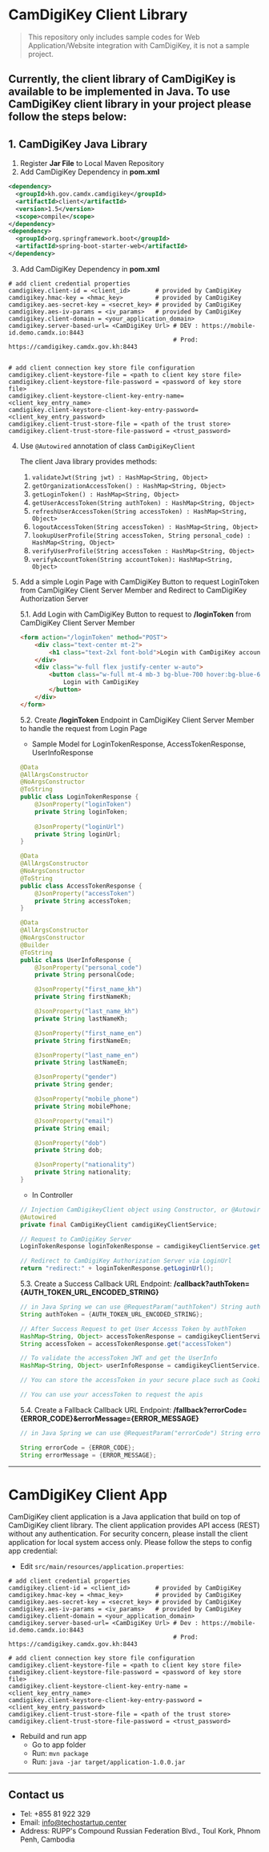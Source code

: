 # CamDigiKey Client Library

> This repository only includes sample codes for Web Application/Website integration with CamDigiKey, it is not a sample project.


## Currently, the client library of CamDigiKey is available to be implemented in Java. To use CamDigiKey client library in your project please follow the steps below:

## 1. CamDigiKey Java Library


1. Register **Jar File** to Local Maven Repository
2. Add CamDigiKey Dependency in **pom.xml**

```xml
<dependency>
  <groupId>kh.gov.camdx.camdigikey</groupId>
  <artifactId>client</artifactId>
  <version>1.5</version>
  <scope>compile</scope>
</dependency>
<dependency>
  <groupId>org.springframework.boot</groupId>
  <artifactId>spring-boot-starter-web</artifactId>
</dependency>
```
    
3. Add CamDigiKey Dependency in **pom.xml**

```properties
# add client credential properties
camdigikey.client-id = <client_id>       # provided by CamDigiKey
camdigikey.hmac-key = <hmac_key>         # provided by CamDigiKey
camdigikey.aes-secret-key = <secret_key> # provided by CamDigiKey
camdigikey.aes-iv-params = <iv_params>   # provided by CamDigiKey
camdigikey.client-domain = <your_application_domain>
camdigikey.server-based-url= <CamDigiKey Url> # DEV : https://mobile-id.demo.camdx.io:8443
                                              # Prod: https://camdigikey.camdx.gov.kh:8443

                        
# add client connection key store file configuration
camdigikey.client-keystore-file = <path to client key store file>
camdigikey.client-keystore-file-password = <password of key store file>
camdigikey.client-keystore-client-key-entry-name= <client_key_entry_name>
camdigikey.client-keystore-client-key-entry-password= <client_key_entry_password>
camdigikey.client-trust-store-file = <path of the trust store>
camdigikey.client-trust-store-file-password = <trust_password>
```

4. Use `@Autowired` annotation of class `CamDigiKeyClient`

    The client Java library provides methods:
    1.	`validateJwt(String jwt) : HashMap<String, Object>`
    2.	`getOrganizationAccessToken() : HashMap<String, Object>`
    3.	`getLoginToken() : HashMap<String, Object>` 
    4.	`getUserAccessToken(String authToken) : HashMap<String, Object>` 
    5.	`refreshUserAccessToken(String accessToken) : HashMap<String, Object>` 
    6.	`logoutAccessToken(String accessToken) : HashMap<String, Object>`
    7.	`lookupUserProfile(String accessToken, String personal_code) : HashMap<String, Object>`
    8.	`verifyUserProfile(String accessToken : HashMap<String, Object>`
    9.	`verifyAccountToken(String accountToken): HashMap<String, Object>`

5. Add a simple Login Page with CamDigiKey Button to request LoginToken from CamDigiKey Client Server Member and Redirect to CamDigiKey Authorization Server

    5.1. Add Login with CamDigiKey Button to request to **/loginToken** from CamDigiKey Client Server Member

    ```html
    <form action="/loginToken" method="POST">
        <div class="text-center mt-2">
            <h1 class="text-2xl font-bold">Login with CamDigiKey account</h1>
        </div>
        <div class="w-full flex justify-center w-auto">
            <button class="w-full mt-4 mb-3 bg-blue-700 hover:bg-blue-600 text-white py-2 rounded-md transition duration-100">
                Login with CamDigiKey
            </button>
        </div>
    </form>
    ```
    
    5.2. Create **/loginToken** Endpoint in CamDigiKey Client Server Member to handle the request from Login Page

    * Sample Model for LoginTokenResponse, AccessTokenResponse, UserInfoResponse
    ```java
    @Data
    @AllArgsConstructor
    @NoArgsConstructor
    @ToString
    public class LoginTokenResponse {
        @JsonProperty("loginToken")
        private String loginToken;
        
        @JsonProperty("loginUrl")
        private String loginUrl;
    }

    @Data
    @AllArgsConstructor
    @NoArgsConstructor
    @ToString
    public class AccessTokenResponse {
        @JsonProperty("accessToken")
        private String accessToken;
    }

    @Data
    @AllArgsConstructor
    @NoArgsConstructor
    @Builder
    @ToString
    public class UserInfoResponse {
        @JsonProperty("personal_code")
        private String personalCode;

        @JsonProperty("first_name_kh")
        private String firstNameKh;

        @JsonProperty("last_name_kh")
        private String lastNameKh;

        @JsonProperty("first_name_en")
        private String firstNameEn;

        @JsonProperty("last_name_en")
        private String lastNameEn;

        @JsonProperty("gender")
        private String gender;

        @JsonProperty("mobile_phone")
        private String mobilePhone;

        @JsonProperty("email")
        private String email;

        @JsonProperty("dob")
        private String dob;

        @JsonProperty("nationality")
        private String nationality;
    }

    ```
    * In Controller
    ```java
    // Injection CamDigikeyClient object using Constructor, or @Autowired
    @Autowired
    private final CamDigiKeyClient camdigiKeyClientService;
    
    ```

    ```java
    // Request to CamDigiKey Server
    LoginTokenResponse loginTokenResponse = camdigikeyClientService.getLoginToken();

    // Redirect to CamDigiKey Authorization Server via LoginUrl
    return "redirect:" + loginTokenResponse.getLoginUrl();
    ```

    5.3. Create a Success Callback URL Endpoint: **/callback?authToken={AUTH_TOKEN_URL_ENCODED_STRING}**

    ```java
    // in Java Spring we can use @RequestParam("authToken") String authToken in the controller method
    String authToken = {AUTH_TOKEN_URL_ENCODED_STRING};

    // After Success Request to get User Accesss Token by authToken
    HashMap<String, Object> accessTokenResponse = camdigikeyClientService.getUserAccessToken(authToken);
    String accessToken = accessTokenResponse.get("accessToken")

    // To validate the accessToken JWT and get the UserInfo
    HashMap<String, Object> userInfoResponse = camdigikeyClientService.validateJwt(accessToken);

    // You can store the accessToken in your secure place such as Cookie Storage

    // You can use your accessToken to request the apis
    
    ```

    5.4. Create a Fallback Callback URL Endpoint: **/fallback?errorCode={ERROR_CODE}&errorMessage={ERROR_MESSAGE}**
    ```java
    // in Java Spring we can use @RequestParam("errorCode") String errorCode, @RequestParam("errorMessage") String errorMessage in the controller method

    String errorCode = {ERROR_CODE};
    String errorMessage = {ERROR_MESSAGE};
    ```

---
    
# CamDigiKey Client App

CamDigiKey client application is a Java application that build on top of CamDigiKey client library. The client application provides API access (REST) without any authentication. For security concern, please install the client application for local system access only. Please follow the steps to config app credential:

* Edit `src/main/resources/application.properties`: 

```
# add client credential properties
camdigikey.client-id = <client_id>       # provided by CamDigiKey
camdigikey.hmac-key = <hmac_key>         # provided by CamDigiKey
camdigikey.aes-secret-key = <secret_key> # provided by CamDigiKey
camdigikey.aes-iv-params = <iv_params>   # provided by CamDigiKey
camdigikey.client-domain = <your_application_domain>
camdigikey.server-based-url= <CamDigiKey Url> # Dev : https://mobile-id.demo.camdx.io:8443
                                              # Prod: https://camdigikey.camdx.gov.kh:8443

# add client connection key store file configuration
camdigikey.client-keystore-file = <path to client key store file>
camdigikey.client-keystore-file-password = <password of key store file>
camdigikey.client-keystore-client-key-entry-name = <client_key_entry_name>
camdigikey.client-keystore-client-key-entry-password = <client_key_entry_password>
camdigikey.client-trust-store-file = <path of the trust store>
camdigikey.client-trust-store-file-password = <trust_password>
```

* Rebuild and run app
    * Go to app folder
    * Run: `mvn package`
    * Run: `java -jar target/application-1.0.0.jar`


---

## Contact us

- Tel: +855 81 922 329
- Email: info@techostartup.center
- Address: RUPP's Compound Russian Federation Blvd., Toul Kork, Phnom Penh, Cambodia
